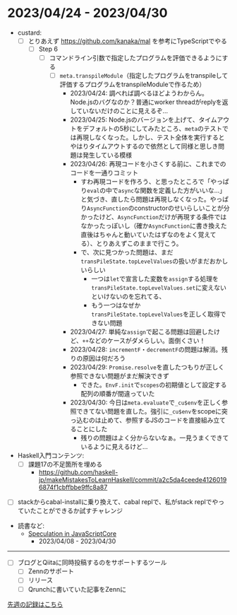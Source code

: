 # 2023/04/24 - 2023/04/30

- custard:
    - [ ] とりあえず <https://github.com/kanaka/mal> を参考にTypeScriptでやる
        - [ ] Step 6
            - [ ] コマンドライン引数で指定したプログラムを評価できるようにする
                - [ ] `meta.transpileModule`（指定したプログラムをtranspileして評価するプログラムをtranspileModuleで作るため）
                    - 2023/04/24: 調べれば調べるほどようわからん。Node.jsのバグなのか？普通にworker threadがreplyを返していないだけのことに見えるぞ...
                    - 2023/04/25: Node.jsのバージョンを上げて、タイムアウトをデフォルトの5秒にしてみたところ、`meta`のテストでは再現しなくなった。しかし、テスト全体を実行するとやはりタイムアウトするので依然として同様と思しき問題は発生している模様
                    - 2023/04/26: 再現コードを小さくする前に、これまでのコードを一通りコミット
                        - すわ再現コードを作ろう、と思ったところで「やっぱり`eval`の中で`async`な関数を定義した方がいいな...」と気づき、直したら問題は再現しなくなった。やっぱり`AsyncFunction`のconstructorのせいらしいことが分かったけど、`AsyncFunction`だけが再現する条件ではなかったっぽいし（確か`AsyncFunction`に書き換えた直後はちゃんと動いていたはずなのをよく覚えてる）、とりあえずこのままで行こう。
                        - で、次に見つかった問題は、まだ`transPileState.topLevelValues`の扱いがまだおかしいらしい
                            - 一つは`let`で宣言した変数を`assign`する処理を`transPileState.topLevelValues.set`に変えないといけないのを忘れてる、
                            - もう一つはなぜか`transPileState.topLevelValues`を正しく取得できない問題
                    - 2023/04/27: 単純な`assign`で起こる問題は回避したけど、`++`などのケースがダメらしい。面倒くさい！
                    - 2023/04/28: `incrementF`・`decrementF`の問題は解消。残りの原因は何だろう
                    - 2023/04/29: `Promise.resolve`を直したつもりが正しく参照できない問題がまだ解決できず
                        - できた。`EnvF.init`で`scopes`の初期値として設定する配列の順番が間違っていた
                    - 2023/04/30: 今日は`meta.evaluate`で`_cu$env`を正しく参照できてない問題を直した。強引に`_cu$env`をscopeに突っ込むのは止めて、参照するJSのコードを直接組み立てることにした
                        - 残りの問題はよく分からないなぁ。一見うまくできているように見えるけど...
- Haskell入門コンテンツ:
    - [ ] 課題17の不足箇所を埋める
        - <https://github.com/haskell-jp/makeMistakesToLearnHaskell/commit/a2c5da4ceede41260196874f1cbffbbe9ffc8a87>
- [ ] stackからcabal-installに乗り換えて、cabal replで、私がstack replでやっていたことができるか試すチャレンジ
- 読書など:
    - [Speculation in JavaScriptCore](https://webkit.org/blog/10308/speculation-in-javascriptcore/)
        - 2023/04/08 - 2023/04/30

------

- [ ] ブログとQiitaに同時投稿するのをサポートするツール
    - [ ] Zennのサポート
    - [ ] リリース
    - [ ] Qrunchに書いていた記事をZennに

[先週の記録はこちら](https://github.com/igrep/daily-commits/blob/19cfdb11b986b37c28ad3b5e6c2d94b0a2ab8bae/yesterday.md)
